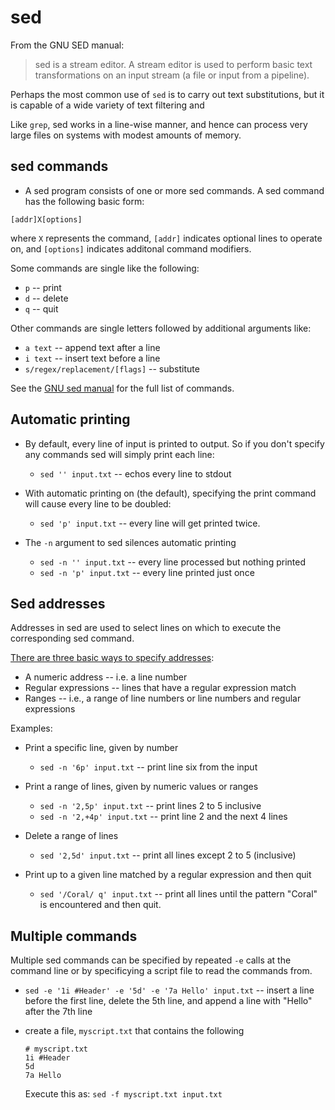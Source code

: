 
# sed

From the GNU SED manual:

> sed is a stream editor. A stream editor is used to perform basic text transformations on an input stream (a file or input from a pipeline). 

Perhaps the most common use of `sed` is to carry out text substitutions, but it is capable of a wide variety of text filtering and 

Like `grep`, sed works in a line-wise manner, and hence can process very large files on systems with modest amounts of memory.

## sed commands

* A sed program consists of one or more sed commands. A sed command has the following basic form:

```
[addr]X[options]
```

where `X` represents the command, `[addr]` indicates optional lines to operate on, and `[options]` indicates additonal command modifiers.

Some commands are single like the following:

* `p` -- print
* `d` -- delete
* `q` -- quit

Other commands are single letters followed by additional arguments like:

* `a text` -- append text after a line
* `i text` -- insert text before a line
* `s/regex/replacement/[flags]` -- substitute 


See the [GNU sed manual](https://www.gnu.org/software/sed/manual/html_node/sed-commands-list.html#sed-commands-list) for the full list of commands.


## Automatic printing

* By default, every line of input is printed to output. So if you don't specify any commands sed will simply print each line:

    - `sed '' input.txt` --  echos every line to stdout

* With automatic printing on (the default), specifying the print command will cause every line to be doubled:

    - `sed 'p' input.txt` -- every line will get printed twice.

* The `-n` argument to sed silences automatic printing

    - `sed -n '' input.txt` -- every line processed but nothing printed
    - `sed -n 'p' input.txt` -- every line printed just once


## Sed addresses

Addresses in sed are used to select lines on which to execute the corresponding sed command.

[There are three basic ways to specify addresses](https://www.gnu.org/software/sed/manual/html_node/sed-addresses.html#sed-addresses):

* A numeric address -- i.e. a line number
* Regular expressions -- lines that have a regular expression match
* Ranges -- i.e., a range of line numbers or line numbers and regular expressions

Examples:

* Print a specific line, given by number

    - `sed -n '6p' input.txt` -- print line six from the input

* Print a range of lines, given by numeric values or ranges

    - `sed -n '2,5p' input.txt` -- print lines 2 to 5 inclusive
    - `sed -n '2,+4p' input.txt` -- print line 2 and the next 4 lines

* Delete a range of lines

    - `sed '2,5d' input.txt` -- print all lines except 2 to 5 (inclusive)

* Print up to a given line matched by a regular expression and then quit

    - `sed '/Coral/ q' input.txt` -- print all lines until the pattern "Coral" is encountered and then quit.



## Multiple commands

Multiple sed commands can be specified by repeated `-e` calls at the command line or by specificying a script file to read the commands from.

*  `sed -e '1i #Header' -e '5d' -e '7a Hello' input.txt` -- insert a line before the first line, delete the 5th line,  and append a line with "Hello" after the 7th line

* create a file, `myscript.txt` that contains the following

    ```
    # myscript.txt
    1i #Header
    5d
    7a Hello
    ```

    Execute this as: `sed -f myscript.txt input.txt`


